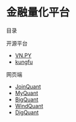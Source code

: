 # 金融量化平台

目录

开源平台

- [VN.PY](https://www.vnpy.com/)
- [kungfu](https://www.kungfu-trader.com/community/)

网页端

- [JoinQuant](https://www.joinquant.com/)
- [MyQuant](https://www.myquant.cn/)
- [BigQuant](https://bigquant.com/)
- [WindQuant](https://www.windquant.com/)
- [DigQuant](http://www.digquant.com.cn/)
